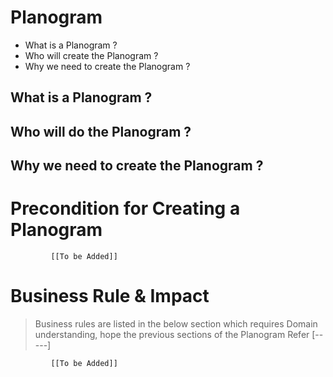 # Planogram

* What is a Planogram ?
* Who will create the Planogram ?
* Why we need to create the Planogram ? 

## What is a Planogram ?

## Who will do the Planogram ?

## Why we need to create the Planogram ? 


# Precondition for Creating a Planogram




             [[To be Added]]
 




# Business Rule & Impact 

> Business rules are listed in the below section which requires Domain understanding, hope the previous sections of the Planogram Refer [-----]


             [[To be Added]]
 


